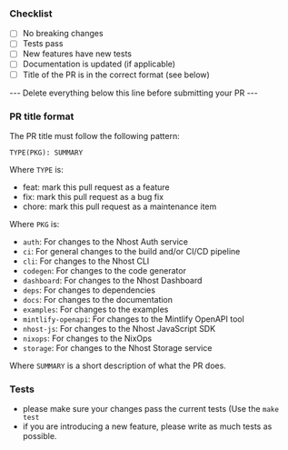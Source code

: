 ### Checklist

- [ ] No breaking changes
- [ ] Tests pass
- [ ] New features have new tests
- [ ] Documentation is updated (if applicable)
- [ ] Title of the PR is in the correct format (see below)

--- Delete everything below this line before submitting your PR ---

### PR title format

The PR title must follow the following pattern:

`TYPE(PKG): SUMMARY`

Where `TYPE` is:

- feat:   mark this pull request as a feature
- fix:    mark this pull request as a bug fix
- chore:  mark this pull request as a maintenance item

Where `PKG` is:

- `auth`: For changes to the Nhost Auth service
- `ci`: For general changes to the build and/or CI/CD pipeline
- `cli`: For changes to the Nhost CLI
- `codegen`: For changes to the code generator
- `dashboard`: For changes to the Nhost Dashboard
- `deps`: For changes to dependencies
- `docs`: For changes to the documentation
- `examples`: For changes to the examples
- `mintlify-openapi`: For changes to the Mintlify OpenAPI tool
- `nhost-js`: For changes to the Nhost JavaScript SDK
- `nixops`: For changes to the NixOps
- `storage`: For changes to the Nhost Storage service

Where `SUMMARY` is a short description of what the PR does.

### Tests

- please make sure your changes pass the current tests (Use the `make test`
- if you are introducing a new feature, please write as much tests as possible.
